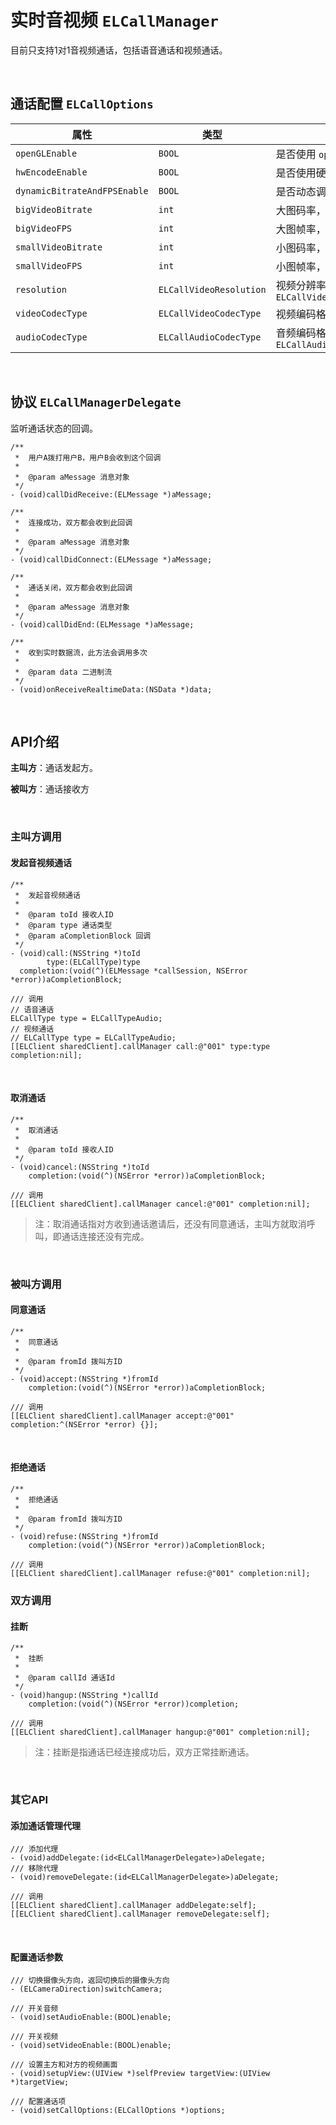 # 实时音视频 `ELCallManager`

目前只支持1对1音视频通话，包括语音通话和视频通话。

<br />

## 通话配置 `ELCallOptions`

| 属性 | 类型 | 描述 | 
| --- | --- | --- |
| `openGLEnable` | `BOOL` | 是否使用 `openGL` 渲染，默认 `YES` |
| `hwEncodeEnable` | `BOOL` | 是否使用硬编码，默认 `NO` |
| `dynamicBitrateAndFPSEnable` | `BOOL` | 是否动态调节帧率码率，默认 `NO`|
| `bigVideoBitrate` | `int` | 大图码率，默认 `500` |
| `bigVideoFPS` | `int` | 大图帧率，默认 `15` |
| `smallVideoBitrate` | `int` | 小图码率，默认 `100` |
| `smallVideoFPS` | `int` | 小图帧率，默认 `15` |
| `resolution` | `ELCallVideoResolution` | 视频分辨率，默认 `ELCallVideoResolution_360BW_640BH_180SW_320SH` |
| `videoCodecType` | `ELCallVideoCodecType` | 视频编码格式，默认 `ELCallVideoCodecTypeH264` |
| `audioCodecType` | `ELCallAudioCodecType` | 音频编码格式配置，默认 `ELCallAudioCodecTypeAAC` |

<br />

## 协议 `ELCallManagerDelegate`

监听通话状态的回调。

```objc
/**
 *  用户A拨打用户B，用户B会收到这个回调
 *
 *  @param aMessage 消息对象
 */
- (void)callDidReceive:(ELMessage *)aMessage;

/**
 *  连接成功，双方都会收到此回调
 *
 *  @param aMessage 消息对象
 */
- (void)callDidConnect:(ELMessage *)aMessage;

/**
 *  通话关闭，双方都会收到此回调
 *
 *  @param aMessage 消息对象
 */
- (void)callDidEnd:(ELMessage *)aMessage;

/**
 *  收到实时数据流，此方法会调用多次
 *
 *  @param data 二进制流
 */
- (void)onReceiveRealtimeData:(NSData *)data;
```

<br />

## API介绍

**主叫方**：通话发起方。

**被叫方**：通话接收方

<br />

### 主叫方调用

#### 发起音视频通话

```objc
/**
 *  发起音视频通话
 *
 *  @param toId 接收人ID
 *  @param type 通话类型
 *  @param aCompletionBlock 回调
 */
- (void)call:(NSString *)toId
        type:(ELCallType)type
  completion:(void(^)(ELMessage *callSession, NSError *error))aCompletionBlock;
  
/// 调用
// 语音通话
ELCallType type = ELCallTypeAudio;
// 视频通话
// ELCallType type = ELCallTypeAudio;
[[ELClient sharedClient].callManager call:@"001" type:type completion:nil];
```

<br />

#### 取消通话

```objc
/**
 *  取消通话
 *
 *  @param toId 接收人ID
 */
- (void)cancel:(NSString *)toId
    completion:(void(^)(NSError *error))aCompletionBlock;
    
/// 调用
[[ELClient sharedClient].callManager cancel:@"001" completion:nil];
```

> 注：取消通话指对方收到通话邀请后，还没有同意通话，主叫方就取消呼叫，即通话连接还没有完成。

<br />

### 被叫方调用

#### 同意通话

```objc
/**
 *  同意通话
 *
 *  @param fromId 拨叫方ID
 */
- (void)accept:(NSString *)fromId
    completion:(void(^)(NSError *error))aCompletionBlock;
    
/// 调用 
[[ELClient sharedClient].callManager accept:@"001" completion:^(NSError *error) {}];
```

<br />

#### 拒绝通话

```objc
/**
 *  拒绝通话
 *
 *  @param fromId 拨叫方ID
 */
- (void)refuse:(NSString *)fromId
    completion:(void(^)(NSError *error))aCompletionBlock;
    
/// 调用
[[ELClient sharedClient].callManager refuse:@"001" completion:nil];
```

### 双方调用 

#### 挂断

```objc
/**
 *  挂断
 *
 *  @param callId 通话Id
 */
- (void)hangup:(NSString *)callId
    completion:(void(^)(NSError *error))completion;
    
/// 调用 
[[ELClient sharedClient].callManager hangup:@"001" completion:nil];
```

> 注：挂断是指通话已经连接成功后，双方正常挂断通话。

<br />

### 其它API

#### 添加通话管理代理

```objc
/// 添加代理
- (void)addDelegate:(id<ELCallManagerDelegate>)aDelegate;
/// 移除代理
- (void)removeDelegate:(id<ELCallManagerDelegate>)aDelegate;

/// 调用
[[ELClient sharedClient].callManager addDelegate:self];
[[ELClient sharedClient].callManager removeDelegate:self];
```

<br />

#### 配置通话参数

```objc
/// 切换摄像头方向，返回切换后的摄像头方向
- (ELCameraDirection)switchCamera;

/// 开关音频
- (void)setAudioEnable:(BOOL)enable;

/// 开关视频
- (void)setVideoEnable:(BOOL)enable;

/// 设置主方和对方的视频画面
- (void)setupView:(UIView *)selfPreview targetView:(UIView *)targetView;

/// 配置通话项
- (void)setCallOptions:(ELCallOptions *)options;
```
